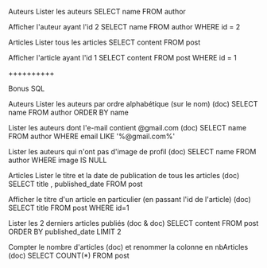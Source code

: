 Auteurs
Lister les auteurs
SELECT  name FROM author

Afficher l'auteur ayant l'id 2
SELECT  name FROM author WHERE id = 2


Articles
Lister tous les articles
SELECT content FROM post

Afficher l'article ayant l'id 1
SELECT  content FROM post WHERE id = 1

++++++++++

Bonus SQL


Auteurs
Lister les auteurs par ordre alphabétique (sur le nom) (doc)
SELECT  name  FROM author ORDER BY  name


Lister les auteurs dont l'e-mail contient @gmail.com (doc)
SELECT  name  FROM author  WHERE email LIKE '%@gmail.com%'


Lister les auteurs qui n'ont pas d'image de profil (doc)
SELECT  name  FROM author  WHERE image IS NULL



Articles
Lister le titre et la date de publication de tous les articles (doc)
SELECT  title ,  published_date  FROM post


Afficher le titre d'un article en particulier (en passant l'id de l'article) (doc)
SELECT  title  FROM post WHERE id=1


Lister les 2 derniers articles publiés (doc & doc)
SELECT content FROM post ORDER BY published_date LIMIT 2 


Compter le nombre d'articles (doc) et renommer la colonne en nbArticles (doc)
SELECT COUNT(*) FROM post 